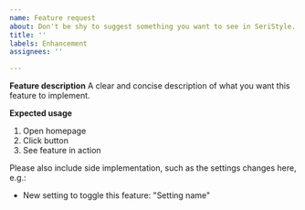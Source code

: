```yaml
---
name: Feature request
about: Don't be shy to suggest something you want to see in SeriStyle.
title: ''
labels: Enhancement
assignees: ''

---
```


**Feature description**
A clear and concise description of what you want this feature to implement.

**Expected usage**
1. Open homepage
2. Click button
3. See feature in action

Please also include side implementation, such as the settings changes here, e.g.:
- New setting to toggle this feature: "Setting name"
